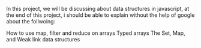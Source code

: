 In this project, we will be discussing about data structures in javascript, at the end of this project, i should be able to explain without the help of google about the follwoing:

How to use map, filter and reduce on arrays
Typed arrays
The Set, Map, and Weak link data structures